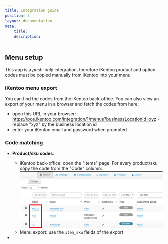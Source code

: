 ```yaml
---
title: Integration guide
position: 3
layout: documentation
meta:
    title:
    description:
---
```


## Menu setup

This app is a _push-only_ integration, therefore iKentoo product and option codes must be copied manually from iKentoo into your menu.

### iKentoo menu export

You can find the codes from the iKentoo back-office. You can also view an export of your menu in a browser and fetch the codes from here:

- open this URL in your browser: https://pos.ikentoo.com/integration/1/menus?businessLocationId=xyz - replace "xyz" by the business location id
- enter your iKentoo email and password when prompted

### Code matching

- **Product/sku codes**:

  - iKentoo back-office: open the "Items" page. For every product/sku copy the code from the "Code" column: ![](../images/integration_sku_codes.png)
  - Menu export: use the `item_sku` fields of the export

-
